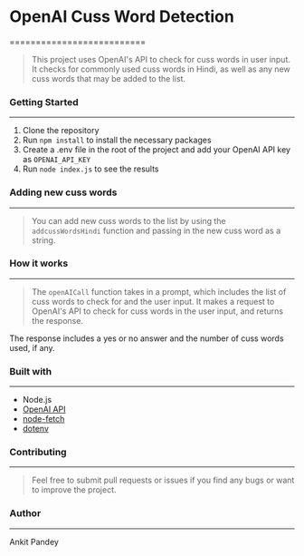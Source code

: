 # OpenAI Cuss Word Detection
==========================

> This project uses OpenAI's API to check for cuss words in user input. It checks for commonly used cuss words in Hindi, as well as any new cuss words that may be added to the list.

###  Getting Started
---------------

1.  Clone the repository
2.  Run `npm install` to install the necessary packages
3.  Create a .env file in the root of the project and add your OpenAI API key as `OPENAI_API_KEY`
4.  Run `node index.js` to see the results

### Adding new cuss words
---------------------

> You can add new cuss words to the list by using the `addcussWordsHindi` function and passing in the new cuss word as a string.

### How it works
------------

> The `openAICall` function takes in a prompt, which includes the list of cuss words to check for and the user input. It makes a request to OpenAI's API to check for cuss words in the user input, and returns the response.

The response includes a yes or no answer and the number of cuss words used, if any.

### Built with
----------

-   Node.js
-   [OpenAI API](https://openai.com/)
-   [node-fetch](https://www.npmjs.com/package/node-fetch)
-   [dotenv](https://www.npmjs.com/package/dotenv)

### Contributing
------------

> Feel free to submit pull requests or issues if you find any bugs or want to improve the project.

### Author
------

Ankit Pandey